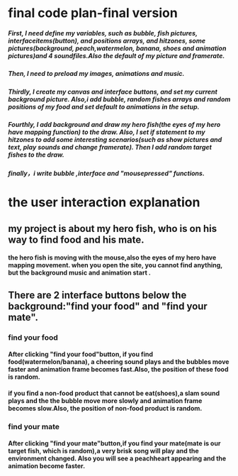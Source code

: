 
# final code plan-final version


##### First, I need define my variables, such as bubble, fish pictures, interfaceitems(button), and positions arrays, and hitzones, some pictures(background, peach,watermelon, banana, shoes and animation pictures)and 4 soundfiles.Also the default of my picture and framerate.

##### Then, I need to preload my images, animations and music.

##### Thirdly, I create my canvas and interface buttons, and set my current background picture. Also,i add bubble, random fishes arrays and random positions of my food and set default to animations in the setup.

##### Fourthly, I add background and draw my hero fish(the eyes of my hero have mapping function) to the draw. Also, I set if statement to my hitzones to add some interesting scenarios(such as show pictures and text, play sounds and change framerate). Then I add random target fishes to the draw.
##### finally，i write bubble ,interface and "mousepressed" functions.

# the user interaction explanation
## my project is about my hero fish, who is on his way to find food and his mate.
#### the hero fish is moving with the mouse,also the eyes of my hero have mapping movement. when you open the site, you cannot find anything, but the background music and animation start .
## There are 2 interface buttons below the background:"find your food" and "find your mate".
### find your food
#### After clicking "find your food"button, if you find food(watermelon/banana), a cheering sound plays and the bubbles move faster and animation frame becomes fast.Also, the position of these food is random.
#### if you find a non-food product that cannot be eat(shoes),a slam sound plays and the the bubble move more slowly and animation frame becomes slow.Also, the position of non-food product is random.
### find your mate
#### After clicking "find your mate"button,if you find your mate(mate is our target fish, which is random),a very brisk song will play and the environment changed. Also you will see a peachheart appearing and the animation become faster.




